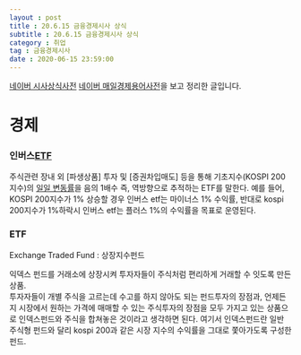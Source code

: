 ```yaml
---
layout : post
title : 20.6.15 금융경제시사 상식
subtitle : 20.6.15 금융경제시사 상식
category : 취업
tag : 금융경제시사
date : 2020-06-15 23:59:00
---
```


[네이버 시사상식사전](https://terms.naver.com/list.nhn?cid=43667&categoryId=43667)
[네이버 매일경제용어사전](https://terms.naver.com/list.nhn?cid=43659&categoryId=43659)을 보고 정리한 글입니다.  


# 경제

### 인버스[ETF](###etf)  

주식관련 장내 외 [파생상품] 투자 및 [증권차입매도] 등을 통해 기초지수(KOSPI 200지수)의 [일일 변동률](일별수익률)을 음의 1배수 즉, 역방향으로 추적하는 ETF를 말한다.
예를 들어, KOSPI 200지수가 1% 상승할 경우 인버스 etf는 마이너스 1% 수익률, 반대로 kospi 200지수가 1%하락시 인버스 etf는 플러스 1%의 수익률을 목표로 운영된다.

### ETF  
Exchange Traded Fund : 상장지수펀드

익덱스 펀드를 거래소에 상장시켜 투자자들이 주식처럼 편리하게 거래할 수 잇도록 만든 상품.   
투자자들이 개별 주식을 고르는데 수고를 하지 않아도 되는 펀드투자의 장점과, 언제든지 시장에서 원하는 가격에 매매할 수 있는 주식투자의 장점을 모두 가지고 있는 상품으로 인덱스펀드와 주식을 합쳐놓은 것이라고 생각하면 된다.
여기서 인덱스펀드란 일반 주식형 펀드와 달리 kospi 200과 같은 시장 지수의 수익률을 그대로 쫓아가도록 구성한 펀드.
